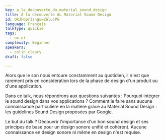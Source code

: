 ```yaml
---
key: a_la_decouverte_du_material_sound_design
title: A la découverte du Material Sound Design
id: QRJFbprIsnguwZGlucPG
language: Français
talkType: quickie
tags:
  - ux-ui
complexity: Beginner
speakers:
  - colin_cleary
draft: false

---
```


Alors que le son nous entoure constamment au quotidien, il n'est que rarement pris en considération lors de la phase de design d'un produit ou d'une application.

Dans ce talk, nous répondrons aux questions suivantes :
Pourquoi intégrer le sound design dans vos applications ?
Comment le faire sans aucune connaissance particulière en la matière grâce au Material Sound Design : les guidelines Sound Design proposées par Google.

Le but du talk ? Découvrir l'importance d'un bon sound design et ses principes de base pour un design sonore unifié et cohérent. Aucune connaissance en design sonore ni même en design n'est requise.